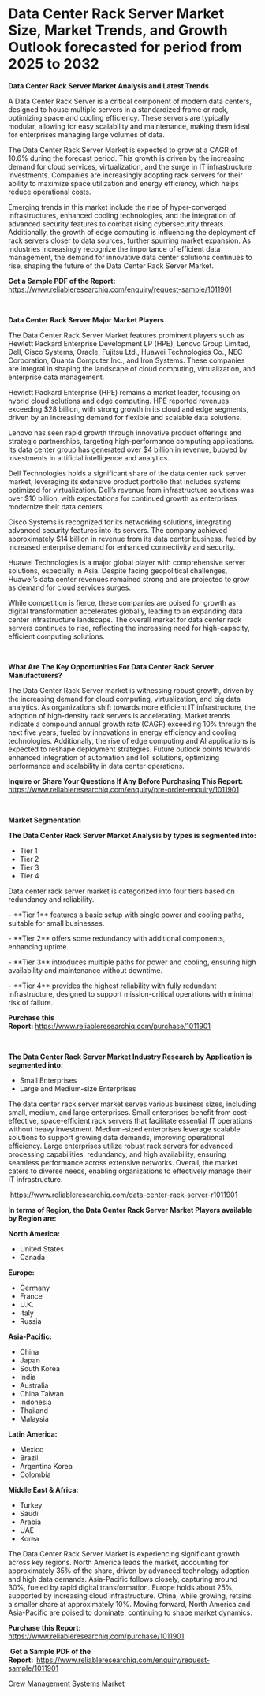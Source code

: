 <p><h1>Data Center Rack Server Market Size, Market Trends, and Growth Outlook forecasted for period from 2025 to 2032</h1></p><p><strong>Data Center Rack Server Market Analysis and Latest Trends</strong></p>
<p><p>A Data Center Rack Server is a critical component of modern data centers, designed to house multiple servers in a standardized frame or rack, optimizing space and cooling efficiency. These servers are typically modular, allowing for easy scalability and maintenance, making them ideal for enterprises managing large volumes of data.</p><p>The Data Center Rack Server Market is expected to grow at a CAGR of 10.6% during the forecast period. This growth is driven by the increasing demand for cloud services, virtualization, and the surge in IT infrastructure investments. Companies are increasingly adopting rack servers for their ability to maximize space utilization and energy efficiency, which helps reduce operational costs.</p><p>Emerging trends in this market include the rise of hyper-converged infrastructures, enhanced cooling technologies, and the integration of advanced security features to combat rising cybersecurity threats. Additionally, the growth of edge computing is influencing the deployment of rack servers closer to data sources, further spurring market expansion. As industries increasingly recognize the importance of efficient data management, the demand for innovative data center solutions continues to rise, shaping the future of the Data Center Rack Server Market.</p></p>
<p><strong>Get a Sample PDF of the Report:&nbsp;</strong> <a href="https://www.reliableresearchiq.com/enquiry/request-sample/1011901?utm_campaign=1674&utm_medium=2&utm_source=Github&utm_content=ia&utm_term=06032025&utm_id=data-center-rack-server">https://www.reliableresearchiq.com/enquiry/request-sample/1011901</a></p>
<p>&nbsp;</p>
<p><strong>Data Center Rack Server Major Market Players</strong></p>
<p><p>The Data Center Rack Server Market features prominent players such as Hewlett Packard Enterprise Development LP (HPE), Lenovo Group Limited, Dell, Cisco Systems, Oracle, Fujitsu Ltd., Huawei Technologies Co., NEC Corporation, Quanta Computer Inc., and Iron Systems. These companies are integral in shaping the landscape of cloud computing, virtualization, and enterprise data management.</p><p>Hewlett Packard Enterprise (HPE) remains a market leader, focusing on hybrid cloud solutions and edge computing. HPE reported revenues exceeding $28 billion, with strong growth in its cloud and edge segments, driven by an increasing demand for flexible and scalable data solutions.</p><p>Lenovo has seen rapid growth through innovative product offerings and strategic partnerships, targeting high-performance computing applications. Its data center group has generated over $4 billion in revenue, buoyed by investments in artificial intelligence and analytics.</p><p>Dell Technologies holds a significant share of the data center rack server market, leveraging its extensive product portfolio that includes systems optimized for virtualization. Dell’s revenue from infrastructure solutions was over $10 billion, with expectations for continued growth as enterprises modernize their data centers.</p><p>Cisco Systems is recognized for its networking solutions, integrating advanced security features into its servers. The company achieved approximately $14 billion in revenue from its data center business, fueled by increased enterprise demand for enhanced connectivity and security.</p><p>Huawei Technologies is a major global player with comprehensive server solutions, especially in Asia. Despite facing geopolitical challenges, Huawei’s data center revenues remained strong and are projected to grow as demand for cloud services surges.</p><p>While competition is fierce, these companies are poised for growth as digital transformation accelerates globally, leading to an expanding data center infrastructure landscape. The overall market for data center rack servers continues to rise, reflecting the increasing need for high-capacity, efficient computing solutions.</p></p>
<p>&nbsp;</p>
<p><strong>What Are The Key Opportunities For Data Center Rack Server Manufacturers?</strong></p>
<p><p>The Data Center Rack Server market is witnessing robust growth, driven by the increasing demand for cloud computing, virtualization, and big data analytics. As organizations shift towards more efficient IT infrastructure, the adoption of high-density rack servers is accelerating. Market trends indicate a compound annual growth rate (CAGR) exceeding 10% through the next five years, fueled by innovations in energy efficiency and cooling technologies. Additionally, the rise of edge computing and AI applications is expected to reshape deployment strategies. Future outlook points towards enhanced integration of automation and IoT solutions, optimizing performance and scalability in data center operations.</p></p>
<p><strong>Inquire or Share Your Questions If Any Before Purchasing This Report:</strong> <a href="https://www.reliableresearchiq.com/enquiry/pre-order-enquiry/1011901?utm_campaign=1674&utm_medium=2&utm_source=Github&utm_content=ia&utm_term=06032025&utm_id=data-center-rack-server">https://www.reliableresearchiq.com/enquiry/pre-order-enquiry/1011901</a></p>
<p>&nbsp;</p>
<p><strong>Market Segmentation</strong></p>
<p><strong>The Data Center Rack Server Market Analysis by types is segmented into:</strong></p>
<p><ul><li>Tier 1</li><li>Tier 2</li><li>Tier 3</li><li>Tier 4</li></ul></p>
<p><p>Data center rack server market is categorized into four tiers based on redundancy and reliability. </p><p>- **Tier 1** features a basic setup with single power and cooling paths, suitable for small businesses. </p><p>- **Tier 2** offers some redundancy with additional components, enhancing uptime. </p><p>- **Tier 3** introduces multiple paths for power and cooling, ensuring high availability and maintenance without downtime. </p><p>- **Tier 4** provides the highest reliability with fully redundant infrastructure, designed to support mission-critical operations with minimal risk of failure.</p></p>
<p><strong>Purchase this Report:&nbsp;</strong><a href="https://www.reliableresearchiq.com/purchase/1011901?utm_campaign=1674&utm_medium=2&utm_source=Github&utm_content=ia&utm_term=06032025&utm_id=data-center-rack-server">https://www.reliableresearchiq.com/purchase/1011901</a></p>
<p>&nbsp;</p>
<p><strong>The Data Center Rack Server Market Industry Research by Application is segmented into:</strong></p>
<p><ul><li>Small Enterprises</li><li>Large and Medium-size Enterprises</li></ul></p>
<p><p>The data center rack server market serves various business sizes, including small, medium, and large enterprises. Small enterprises benefit from cost-effective, space-efficient rack servers that facilitate essential IT operations without heavy investment. Medium-sized enterprises leverage scalable solutions to support growing data demands, improving operational efficiency. Large enterprises utilize robust rack servers for advanced processing capabilities, redundancy, and high availability, ensuring seamless performance across extensive networks. Overall, the market caters to diverse needs, enabling organizations to effectively manage their IT infrastructure.</p></p>
<p><a href="https://www.reliableresearchiq.com/data-center-rack-server-r1011901?utm_campaign=1674&utm_medium=2&utm_source=Github&utm_content=ia&utm_term=06032025&utm_id=data-center-rack-server">&nbsp;https://www.reliableresearchiq.com/data-center-rack-server-r1011901</a></p>
<p><strong>In terms of Region, the Data Center Rack Server Market Players available by Region are:</strong></p>
<p>
    <p> <strong> North America: </strong>
        <ul>
            <li>United States</li>
            <li>Canada</li>
        </ul>
        </p> 
    <p> <strong> Europe: </strong>
        <ul>
            <li>Germany</li>
            <li>France</li>
            <li>U.K.</li>
            <li>Italy</li>
            <li>Russia</li>
        </ul>
        </p> 
    <p> <strong> Asia-Pacific: </strong>
        <ul>
            <li>China</li>
            <li>Japan</li>
            <li>South Korea</li>
            <li>India</li>
            <li>Australia</li>
            <li>China Taiwan</li>
            <li>Indonesia</li>
            <li>Thailand</li>
            <li>Malaysia</li>
        </ul>
        </p> 
    <p> <strong> Latin America: </strong>
        <ul>
            <li>Mexico</li>
            <li>Brazil</li>
            <li>Argentina Korea</li>
            <li>Colombia</li>
        </ul>
        </p> 
    <p> <strong> Middle East & Africa: </strong>
        <ul>
            <li>Turkey</li>
            <li>Saudi</li>
            <li>Arabia</li>
            <li>UAE</li>
            <li>Korea</li>
        </ul>
    </p>
    </p>
<p><p>The Data Center Rack Server Market is experiencing significant growth across key regions. North America leads the market, accounting for approximately 35% of the share, driven by advanced technology adoption and high data demands. Asia-Pacific follows closely, capturing around 30%, fueled by rapid digital transformation. Europe holds about 25%, supported by increasing cloud infrastructure. China, while growing, retains a smaller share at approximately 10%. Moving forward, North America and Asia-Pacific are poised to dominate, continuing to shape market dynamics.</p></p>
<p><strong>Purchase this Report: </strong><a href="https://www.reliableresearchiq.com/purchase/1011901?utm_campaign=1674&utm_medium=2&utm_source=Github&utm_content=ia&utm_term=06032025&utm_id=data-center-rack-server">https://www.reliableresearchiq.com/purchase/1011901</a></p>
<p>&nbsp;<strong>Get a Sample PDF of the Report:&nbsp;&nbsp;</strong><a href="https://www.reliableresearchiq.com/enquiry/request-sample/1011901?utm_campaign=1674&utm_medium=2&utm_source=Github&utm_content=ia&utm_term=06032025&utm_id=data-center-rack-server">https://www.reliableresearchiq.com/enquiry/request-sample/1011901</a></p>
<p><strong></strong></p>
<p><p><a href="https://github.com/willjis/Market-Research-Report-List-1/blob/main/crew-management-systems-market.md?utm_campaign=1674&utm_medium=2&utm_source=Github&utm_content=ia&utm_term=06032025&utm_id=data-center-rack-server">Crew Management Systems Market</a></p></p>